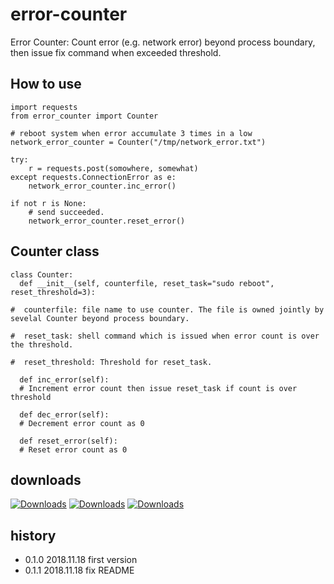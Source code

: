 # error-counter
Error Counter: Count error (e.g. network error) beyond process boundary, then issue fix command when exceeded threshold.

## How to use

```python:
import requests
from error_counter import Counter

# reboot system when error accumulate 3 times in a low
network_error_counter = Counter("/tmp/network_error.txt")

try:
	r = requests.post(somowhere, somewhat)
except requests.ConnectionError as e:
	network_error_counter.inc_error()

if not r is None:
	# send succeeded.
	network_error_counter.reset_error()
```

## Counter class
```python:
class Counter:
  def __init__(self, counterfile, reset_task="sudo reboot", reset_threshold=3):

#  counterfile: file name to use counter. The file is owned jointly by sevelal Counter beyond process boundary.

#  reset_task: shell command which is issued when error count is over the threshold.

#  reset_threshold: Threshold for reset_task.

  def inc_error(self):
  #	Increment error count then issue reset_task if count is over threshold

  def dec_error(self):
  # Decrement error count as 0

  def reset_error(self):
  # Reset error count as 0
```
## downloads
[![Downloads](https://pepy.tech/badge/error-counter)](https://pepy.tech/project/error-counter)
[![Downloads](https://pepy.tech/badge/error-counter/month)](https://pepy.tech/project/error-counter)
[![Downloads](https://pepy.tech/badge/error-counter/week)](https://pepy.tech/project/error-counter)

## history
- 0.1.0  2018.11.18  first version
- 0.1.1  2018.11.18  fix README
